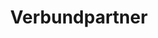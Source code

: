 ---
title: "Verbundpartner"
meta_title: "KI in Museen | Verbundpartner"
description: "Verbundpartner im Projekt KI in Museen"
---